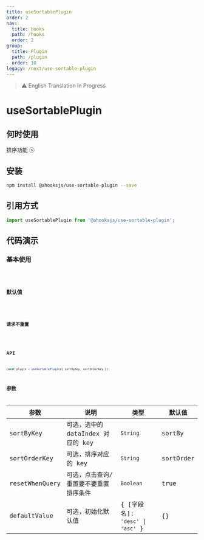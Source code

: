 ```yaml
---
title: useSortablePlugin
order: 2
nav:
  title: Hooks
  path: /hooks
  order: 2
group:
  title: Plugin
  path: /plugin
  order: 10
legacy: /next/use-sortable-plugin
---
```


> ⚠️ English Translation In Progress

# useSortablePlugin

## 何时使用

排序功能 ⓢ

## 安装

```sh
npm install @ahooksjs/use-sortable-plugin --save
```

## 引用方式

```js
import useSortablePlugin from '@ahooksjs/use-sortable-plugin';
```

## 代码演示

### 基本使用

<code src="./demo/default.tsx" />

### 默认值

<code src="./demo/initialSort.tsx" />

### 请求不重置

<code src="./demo/resetWhenQuery.tsx" />

## API

```js
const plugin = useSortablePlugin({ sortByKey, sortOrderKey });
```

## 参数

| 参数           | 说明                                  | 类型                           | 默认值    |
| -------------- | ------------------------------------- | ------------------------------ | --------- |
| sortByKey      | 可选，选中的 dataIndex 对应的 key     | `String`                       | sortBy    |
| sortOrderKey   | 可选，排序对应的 key                  | `String`                       | sortOrder |
| resetWhenQuery | 可选，点击查询/重置要不要重置排序条件 | `Boolean`                      | true      |
| defaultValue   | 可选，初始化默认值                    | { [字段名]: `'desc'` \| `'asc'` } | {}        |

